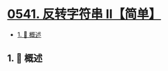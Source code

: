 # [0541. 反转字符串 II【简单】](https://github.com/tnotesjs/TNotes.leetcode/tree/main/notes/0541.%20%E5%8F%8D%E8%BD%AC%E5%AD%97%E7%AC%A6%E4%B8%B2%20II%E3%80%90%E7%AE%80%E5%8D%95%E3%80%91)

<!-- region:toc -->

- [1. 📝 概述](#1--概述)

<!-- endregion:toc -->

## 1. 📝 概述

